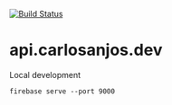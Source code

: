 [![Build Status](https://travis-ci.org/carlosanjos/api.carlosanjos.dev.svg?branch=develop)](https://travis-ci.org/carlosanjos/api.carlosanjos.dev)
# api.carlosanjos.dev

Local development

`firebase serve --port 9000`